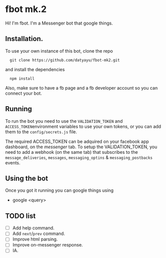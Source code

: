 # fbot mk.2
Hi! I'm fbot. I'm a Messenger bot that google things.

## Installation.
To use your own instance of this bot, clone the repo
```
  git clone https://github.com/datyayu/fbot-mk2.git
```
and install the dependencies
```
  npm install
```
Also, make sure to have a fb page and a fb developer account so you can connect your bot.

## Running
To run the bot you need to use the `VALIDATION_TOKEN` and `ACCESS_TOKEN`environment variables to use your own tokens, or you can add them to the `config/secrets.js` file.

The required ACCESS_TOKEN can be adquired on your facebook app dashboard, on the *messenger* tab. To setup the VALIDATION_TOKEN, you need to add a webhook (on the same tab) that subscribes to the  `message_deliveries`, `messages`, `messaging_optins` & `messaging_postbacks` events.



## Using the bot
Once you got it running you can google things using
  - google &lt;query&gt;


## TODO list
- [ ] Add help command.
- [ ] Add `next`/`prev` command.
- [ ] Improve html parsing.
- [ ] Improve on-messenger response.
- [ ] IA.
